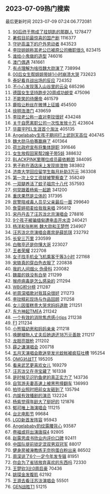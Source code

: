 ## 2023-07-09热门搜索 
最后更新时间 2023-07-09 07:24:06.772081 
1. [90后终于熬成了挂钥匙的那群人](https://s.weibo.com/weibo?q=%2390%E5%90%8E%E7%BB%88%E4%BA%8E%E7%86%AC%E6%88%90%E4%BA%86%E6%8C%82%E9%92%A5%E5%8C%99%E7%9A%84%E9%82%A3%E7%BE%A4%E4%BA%BA%23&t=31&band_rank=1&Refer=top) 1278477
1. [暑假目前最惊喜的国产剧](https://s.weibo.com/weibo?q=%E6%9A%91%E5%81%87%E7%9B%AE%E5%89%8D%E6%9C%80%E6%83%8A%E5%96%9C%E7%9A%84%E5%9B%BD%E4%BA%A7%E5%89%A7&t=31&band_rank=18&Refer=top) 1116377
1. [守护高温下的户外劳动者](https://s.weibo.com/weibo?q=%23%E5%AE%88%E6%8A%A4%E9%AB%98%E6%B8%A9%E4%B8%8B%E7%9A%84%E6%88%B7%E5%A4%96%E5%8A%B3%E5%8A%A8%E8%80%85%23&t=31&band_rank=3&Refer=top) 843523
1. [李玟姐姐称其老公已被原公司撤职很久](https://s.weibo.com/weibo?q=%23%E6%9D%8E%E7%8E%9F%E5%A7%90%E5%A7%90%E7%A7%B0%E5%85%B6%E8%80%81%E5%85%AC%E5%B7%B2%E8%A2%AB%E5%8E%9F%E5%85%AC%E5%8F%B8%E6%92%A4%E8%81%8C%E5%BE%88%E4%B9%85%23&t=31&band_rank=4&Refer=top) 823415
1. [谁给小鬼做的造型](https://s.weibo.com/weibo?q=%23%E8%B0%81%E7%BB%99%E5%B0%8F%E9%AC%BC%E5%81%9A%E7%9A%84%E9%80%A0%E5%9E%8B%23&t=31&band_rank=2&Refer=top) 746016
1. [澳门偶遇](https://s.weibo.com/weibo?q=%E6%BE%B3%E9%97%A8%E5%81%B6%E9%81%87&t=31&band_rank=5&Refer=top) 741661
1. [有点理解为啥找魏大勋演了](https://s.weibo.com/weibo?q=%23%E6%9C%89%E7%82%B9%E7%90%86%E8%A7%A3%E4%B8%BA%E5%95%A5%E6%89%BE%E9%AD%8F%E5%A4%A7%E5%8B%8B%E6%BC%94%E4%BA%86%23&t=31&band_rank=6&Refer=top) 738994
1. [00后女生帮姐姐带娃1小时崩溃大哭](https://s.weibo.com/weibo?q=%2300%E5%90%8E%E5%A5%B3%E7%94%9F%E5%B8%AE%E5%A7%90%E5%A7%90%E5%B8%A6%E5%A8%831%E5%B0%8F%E6%97%B6%E5%B4%A9%E6%BA%83%E5%A4%A7%E5%93%AD%23&t=31&band_rank=9&Refer=top) 732623
1. [泰妃看肖战出场的反应](https://s.weibo.com/weibo?q=%23%E6%B3%B0%E5%A6%83%E7%9C%8B%E8%82%96%E6%88%98%E5%87%BA%E5%9C%BA%E7%9A%84%E5%8F%8D%E5%BA%94%23&t=31&band_rank=7&Refer=top) 724352
1. [不小心发现落入山谷里的云朵](https://s.weibo.com/weibo?q=%23%E4%B8%8D%E5%B0%8F%E5%BF%83%E5%8F%91%E7%8E%B0%E8%90%BD%E5%85%A5%E5%B1%B1%E8%B0%B7%E9%87%8C%E7%9A%84%E4%BA%91%E6%9C%B5%23&t=31&band_rank=8&Refer=top) 685296
1. [德国女生坚持跑步20周成功蜕变](https://s.weibo.com/weibo?q=%E5%BE%B7%E5%9B%BD%E5%A5%B3%E7%94%9F%E5%9D%9A%E6%8C%81%E8%B7%91%E6%AD%A520%E5%91%A8%E6%88%90%E5%8A%9F%E8%9C%95%E5%8F%98&t=31&band_rank=10&Refer=top) 475096
1. [不能笑的待爆帝](https://s.weibo.com/weibo?q=%23%E4%B8%8D%E8%83%BD%E7%AC%91%E7%9A%84%E5%BE%85%E7%88%86%E5%B8%9D%23&t=31&band_rank=43&Refer=top) 461579
1. [鹿晗让粉丝在微博上征婚](https://s.weibo.com/weibo?q=%23%E9%B9%BF%E6%99%97%E8%AE%A9%E7%B2%89%E4%B8%9D%E5%9C%A8%E5%BE%AE%E5%8D%9A%E4%B8%8A%E5%BE%81%E5%A9%9A%23&t=31&band_rank=11&Refer=top) 454500
1. [徐明浩澳门](https://s.weibo.com/weibo?q=%E5%BE%90%E6%98%8E%E6%B5%A9%E6%BE%B3%E9%97%A8&t=31&band_rank=12&Refer=top) 439659
1. [李玟老公称一直对李玟很好](https://s.weibo.com/weibo?q=%23%E6%9D%8E%E7%8E%9F%E8%80%81%E5%85%AC%E7%A7%B0%E4%B8%80%E7%9B%B4%E5%AF%B9%E6%9D%8E%E7%8E%9F%E5%BE%88%E5%A5%BD%23&t=31&band_rank=13&Refer=top) 434248
1. [关于自愿离职公司一次性发放十万](https://s.weibo.com/weibo?q=%23%E5%85%B3%E4%BA%8E%E8%87%AA%E6%84%BF%E7%A6%BB%E8%81%8C%E5%85%AC%E5%8F%B8%E4%B8%80%E6%AC%A1%E6%80%A7%E5%8F%91%E6%94%BE%E5%8D%81%E4%B8%87%23&t=31&band_rank=14&Refer=top) 423604
1. [华晨宇PEL生涯首个淘汰](https://s.weibo.com/weibo?q=%23%E5%8D%8E%E6%99%A8%E5%AE%87PEL%E7%94%9F%E6%B6%AF%E9%A6%96%E4%B8%AA%E6%B7%98%E6%B1%B0%23&t=31&band_rank=15&Refer=top) 405135
1. [Angelababy生孩子期间打上武则天高位](https://s.weibo.com/weibo?q=%23Angelababy%E7%94%9F%E5%AD%A9%E5%AD%90%E6%9C%9F%E9%97%B4%E6%89%93%E4%B8%8A%E6%AD%A6%E5%88%99%E5%A4%A9%E9%AB%98%E4%BD%8D%23&t=31&band_rank=16&Refer=top) 404745
1. [魏大勋马伯骞赢麻了](https://s.weibo.com/weibo?q=%23%E9%AD%8F%E5%A4%A7%E5%8B%8B%E9%A9%AC%E4%BC%AF%E9%AA%9E%E8%B5%A2%E9%BA%BB%E4%BA%86%23&t=31&band_rank=17&Refer=top) 401364
1. [荷兰政府宣布将集体辞职](https://s.weibo.com/weibo?q=%23%E8%8D%B7%E5%85%B0%E6%94%BF%E5%BA%9C%E5%AE%A3%E5%B8%83%E5%B0%86%E9%9B%86%E4%BD%93%E8%BE%9E%E8%81%8C%23&t=31&band_rank=19&Refer=top) 391646
1. [女生放假回家帮2嫂子带5娃](https://s.weibo.com/weibo?q=%23%E5%A5%B3%E7%94%9F%E6%94%BE%E5%81%87%E5%9B%9E%E5%AE%B6%E5%B8%AE2%E5%AB%82%E5%AD%90%E5%B8%A65%E5%A8%83%23&t=31&band_rank=20&Refer=top) 388632
1. [BLACKPINK里哪位成员最依赖团](https://s.weibo.com/weibo?q=%23BLACKPINK%E9%87%8C%E5%93%AA%E4%BD%8D%E6%88%90%E5%91%98%E6%9C%80%E4%BE%9D%E8%B5%96%E5%9B%A2%23&t=31&band_rank=21&Refer=top) 384095
1. [男子称在酒店床上发现排泄物](https://s.weibo.com/weibo?q=%23%E7%94%B7%E5%AD%90%E7%A7%B0%E5%9C%A8%E9%85%92%E5%BA%97%E5%BA%8A%E4%B8%8A%E5%8F%91%E7%8E%B0%E6%8E%92%E6%B3%84%E7%89%A9%23&t=31&band_rank=22&Refer=top) 383802
1. [济南大学回应留学生每月补助3万元](https://s.weibo.com/weibo?q=%23%E6%B5%8E%E5%8D%97%E5%A4%A7%E5%AD%A6%E5%9B%9E%E5%BA%94%E7%95%99%E5%AD%A6%E7%94%9F%E6%AF%8F%E6%9C%88%E8%A1%A5%E5%8A%A93%E4%B8%87%E5%85%83%23&t=31&band_rank=23&Refer=top) 363308
1. [第一次上交工资就被警察查了](https://s.weibo.com/weibo?q=%23%E7%AC%AC%E4%B8%80%E6%AC%A1%E4%B8%8A%E4%BA%A4%E5%B7%A5%E8%B5%84%E5%B0%B1%E8%A2%AB%E8%AD%A6%E5%AF%9F%E6%9F%A5%E4%BA%86%23&t=31&band_rank=24&Refer=top) 358249
1. [一双腿养活了蚊子祖宗十八代](https://s.weibo.com/weibo?q=%23%E4%B8%80%E5%8F%8C%E8%85%BF%E5%85%BB%E6%B4%BB%E4%BA%86%E8%9A%8A%E5%AD%90%E7%A5%96%E5%AE%97%E5%8D%81%E5%85%AB%E4%BB%A3%23&t=31&band_rank=25&Refer=top) 357593
1. [何炅跟着杨紫一起跪](https://s.weibo.com/weibo?q=%23%E4%BD%95%E7%82%85%E8%B7%9F%E7%9D%80%E6%9D%A8%E7%B4%AB%E4%B8%80%E8%B5%B7%E8%B7%AA%23&t=31&band_rank=26&Refer=top) 341200
1. [重庆果然是立体的](https://s.weibo.com/weibo?q=%E9%87%8D%E5%BA%86%E6%9E%9C%E7%84%B6%E6%98%AF%E7%AB%8B%E4%BD%93%E7%9A%84&t=31&band_rank=30&Refer=top) 317395
1. [民警陪戒毒人员见父亲最后一面](https://s.weibo.com/weibo?q=%23%E6%B0%91%E8%AD%A6%E9%99%AA%E6%88%92%E6%AF%92%E4%BA%BA%E5%91%98%E8%A7%81%E7%88%B6%E4%BA%B2%E6%9C%80%E5%90%8E%E4%B8%80%E9%9D%A2%23&t=31&band_rank=50&Refer=top) 299640
1. [詹雯婷把麦给我我来唱](https://s.weibo.com/weibo?q=%23%E8%A9%B9%E9%9B%AF%E5%A9%B7%E6%8A%8A%E9%BA%A6%E7%BB%99%E6%88%91%E6%88%91%E6%9D%A5%E5%94%B1%23&t=31&band_rank=27&Refer=top) 295812
1. [宋丹丹去了汪苏泷北京演唱会](https://s.weibo.com/weibo?q=%23%E5%AE%8B%E4%B8%B9%E4%B8%B9%E5%8E%BB%E4%BA%86%E6%B1%AA%E8%8B%8F%E6%B3%B7%E5%8C%97%E4%BA%AC%E6%BC%94%E5%94%B1%E4%BC%9A%23&t=31&band_rank=28&Refer=top) 278816
1. [9个孩子被骗缅甸遭电击开水烫](https://s.weibo.com/weibo?q=%239%E4%B8%AA%E5%AD%A9%E5%AD%90%E8%A2%AB%E9%AA%97%E7%BC%85%E7%94%B8%E9%81%AD%E7%94%B5%E5%87%BB%E5%BC%80%E6%B0%B4%E7%83%AB%23&t=31&band_rank=29&Refer=top) 240421
1. [杨洋和张彬彬 魏大勋和王楚然](https://s.weibo.com/weibo?q=%E6%9D%A8%E6%B4%8B%E5%92%8C%E5%BC%A0%E5%BD%AC%E5%BD%AC%20%E9%AD%8F%E5%A4%A7%E5%8B%8B%E5%92%8C%E7%8E%8B%E6%A5%9A%E7%84%B6&t=31&band_rank=31&Refer=top) 234907
1. [汪苏泷北京演唱会嘉宾是薛凯琪](https://s.weibo.com/weibo?q=%23%E6%B1%AA%E8%8B%8F%E6%B3%B7%E5%8C%97%E4%BA%AC%E6%BC%94%E5%94%B1%E4%BC%9A%E5%98%89%E5%AE%BE%E6%98%AF%E8%96%9B%E5%87%AF%E7%90%AA%23&t=31&band_rank=32&Refer=top) 232792
1. [长安三万里](https://s.weibo.com/weibo?q=%E9%95%BF%E5%AE%89%E4%B8%89%E4%B8%87%E9%87%8C&t=31&band_rank=33&Refer=top) 230599
1. [白敬亭还是你懂大哥](https://s.weibo.com/weibo?q=%23%E7%99%BD%E6%95%AC%E4%BA%AD%E8%BF%98%E6%98%AF%E4%BD%A0%E6%87%82%E5%A4%A7%E5%93%A5%23&t=31&band_rank=41&Refer=top) 223027
1. [王者荣耀](https://s.weibo.com/weibo?q=%E7%8E%8B%E8%80%85%E8%8D%A3%E8%80%80&t=31&band_rank=34&Refer=top) 222708
1. [女子找手机全飞机乘客干等3小时](https://s.weibo.com/weibo?q=%23%E5%A5%B3%E5%AD%90%E6%89%BE%E6%89%8B%E6%9C%BA%E5%85%A8%E9%A3%9E%E6%9C%BA%E4%B9%98%E5%AE%A2%E5%B9%B2%E7%AD%893%E5%B0%8F%E6%97%B6%23&t=31&band_rank=35&Refer=top) 221168
1. [宋轶真的穿白色衣服了](https://s.weibo.com/weibo?q=%23%E5%AE%8B%E8%BD%B6%E7%9C%9F%E7%9A%84%E7%A9%BF%E7%99%BD%E8%89%B2%E8%A1%A3%E6%9C%8D%E4%BA%86%23&t=31&band_rank=36&Refer=top) 220838
1. [我的人间烟火 伪骨科](https://s.weibo.com/weibo?q=%E6%88%91%E7%9A%84%E4%BA%BA%E9%97%B4%E7%83%9F%E7%81%AB%20%E4%BC%AA%E9%AA%A8%E7%A7%91&t=31&band_rank=37&Refer=top) 220082
1. [魏晨的铁没有白举](https://s.weibo.com/weibo?q=%23%E9%AD%8F%E6%99%A8%E7%9A%84%E9%93%81%E6%B2%A1%E6%9C%89%E7%99%BD%E4%B8%BE%23&t=31&band_rank=38&Refer=top) 211299
1. [猴痘病毒是怎么感染的](https://s.weibo.com/weibo?q=%23%E7%8C%B4%E7%97%98%E7%97%85%E6%AF%92%E6%98%AF%E6%80%8E%E4%B9%88%E6%84%9F%E6%9F%93%E7%9A%84%23&t=31&band_rank=39&Refer=top) 211294
1. [WBG积分榜](https://s.weibo.com/weibo?q=WBG%E7%A7%AF%E5%88%86%E6%A6%9C&t=31&band_rank=40&Refer=top) 211287
1. [听周深唱歌对我耳朵很好](https://s.weibo.com/weibo?q=%E5%90%AC%E5%91%A8%E6%B7%B1%E5%94%B1%E6%AD%8C%E5%AF%B9%E6%88%91%E8%80%B3%E6%9C%B5%E5%BE%88%E5%A5%BD&t=31&band_rank=42&Refer=top) 211273
1. [李玟精彩现场与作品回顾](https://s.weibo.com/weibo?q=%E6%9D%8E%E7%8E%9F%E7%B2%BE%E5%BD%A9%E7%8E%B0%E5%9C%BA%E4%B8%8E%E4%BD%9C%E5%93%81%E5%9B%9E%E9%A1%BE&t=31&band_rank=43&Refer=top) 211258
1. [女儿因蛋糕贵大哭求妈妈退款](https://s.weibo.com/weibo?q=%23%E5%A5%B3%E5%84%BF%E5%9B%A0%E8%9B%8B%E7%B3%95%E8%B4%B5%E5%A4%A7%E5%93%AD%E6%B1%82%E5%A6%88%E5%A6%88%E9%80%80%E6%AC%BE%23&t=31&band_rank=44&Refer=top) 211251
1. [东方神起TMEA](https://s.weibo.com/weibo?q=%23%E4%B8%9C%E6%96%B9%E7%A5%9E%E8%B5%B7TMEA%23&t=31&band_rank=45&Refer=top) 211242
1. [一个有效的消除焦虑感小tips](https://s.weibo.com/weibo?q=%E4%B8%80%E4%B8%AA%E6%9C%89%E6%95%88%E7%9A%84%E6%B6%88%E9%99%A4%E7%84%A6%E8%99%91%E6%84%9F%E5%B0%8Ftips&t=31&band_rank=46&Refer=top) 211238
1. [F1](https://s.weibo.com/weibo?q=F1&t=31&band_rank=47&Refer=top) 211234
1. [小熊猫幼崽和妈妈亲亲](https://s.weibo.com/weibo?q=%23%E5%B0%8F%E7%86%8A%E7%8C%AB%E5%B9%BC%E5%B4%BD%E5%92%8C%E5%A6%88%E5%A6%88%E4%BA%B2%E4%BA%B2%23&t=31&band_rank=48&Refer=top) 211218
1. [唤醒植物人丈夫后她退还18万元善款](https://s.weibo.com/weibo?q=%23%E5%94%A4%E9%86%92%E6%A4%8D%E7%89%A9%E4%BA%BA%E4%B8%88%E5%A4%AB%E5%90%8E%E5%A5%B9%E9%80%80%E8%BF%9818%E4%B8%87%E5%85%83%E5%96%84%E6%AC%BE%23&t=31&band_rank=49&Refer=top) 211217
1. [龙胆亮银枪](https://s.weibo.com/weibo?q=%E9%BE%99%E8%83%86%E4%BA%AE%E9%93%B6%E6%9E%AA&t=31&band_rank=50&Refer=top) 211202
1. [薛之谦演唱会](https://s.weibo.com/weibo?q=%E8%96%9B%E4%B9%8B%E8%B0%A6%E6%BC%94%E5%94%B1%E4%BC%9A&t=31&band_rank=36&Refer=top) 200718
1. [五月天演唱会歌迷举发光蚊帐被疯狂吐槽](https://s.weibo.com/weibo?q=%23%E4%BA%94%E6%9C%88%E5%A4%A9%E6%BC%94%E5%94%B1%E4%BC%9A%E6%AD%8C%E8%BF%B7%E4%B8%BE%E5%8F%91%E5%85%89%E8%9A%8A%E5%B8%90%E8%A2%AB%E7%96%AF%E7%8B%82%E5%90%90%E6%A7%BD%23&t=31&band_rank=46&Refer=top) 195254
1. [OMG对战TT](https://s.weibo.com/weibo?q=%23OMG%E5%AF%B9%E6%88%98TT%23&t=31&band_rank=47&Refer=top) 195205
1. [看来武艺更喜欢女儿](https://s.weibo.com/weibo?q=%23%E7%9C%8B%E6%9D%A5%E6%AD%A6%E8%89%BA%E6%9B%B4%E5%96%9C%E6%AC%A2%E5%A5%B3%E5%84%BF%23&t=31&band_rank=21&Refer=top) 169279
1. [汪苏泷又在寻宝藏了](https://s.weibo.com/weibo?q=%23%E6%B1%AA%E8%8B%8F%E6%B3%B7%E5%8F%88%E5%9C%A8%E5%AF%BB%E5%AE%9D%E8%97%8F%E4%BA%86%23&t=31&band_rank=38&Refer=top) 161338
1. [是时候见识钓鱼佬的真正实力了](https://s.weibo.com/weibo?q=%23%E6%98%AF%E6%97%B6%E5%80%99%E8%A7%81%E8%AF%86%E9%92%93%E9%B1%BC%E4%BD%AC%E7%9A%84%E7%9C%9F%E6%AD%A3%E5%AE%9E%E5%8A%9B%E4%BA%86%23&t=31&band_rank=50&Refer=top) 143736
1. [自驾游夫妻高速上被黑熊撞翻车](https://s.weibo.com/weibo?q=%23%E8%87%AA%E9%A9%BE%E6%B8%B8%E5%A4%AB%E5%A6%BB%E9%AB%98%E9%80%9F%E4%B8%8A%E8%A2%AB%E9%BB%91%E7%86%8A%E6%92%9E%E7%BF%BB%E8%BD%A6%23&t=31&band_rank=35&Refer=top) 136993
1. [拍毕业照时把前女友砸到了](https://s.weibo.com/weibo?q=%23%E6%8B%8D%E6%AF%95%E4%B8%9A%E7%85%A7%E6%97%B6%E6%8A%8A%E5%89%8D%E5%A5%B3%E5%8F%8B%E7%A0%B8%E5%88%B0%E4%BA%86%23&t=31&band_rank=47&Refer=top) 135794
1. [内娱有效播剧的演员](https://s.weibo.com/weibo?q=%23%E5%86%85%E5%A8%B1%E6%9C%89%E6%95%88%E6%92%AD%E5%89%A7%E7%9A%84%E6%BC%94%E5%91%98%23&t=31&band_rank=43&Refer=top) 132224
1. [杨紫觉得年龄大了挺好的](https://s.weibo.com/weibo?q=%23%E6%9D%A8%E7%B4%AB%E8%A7%89%E5%BE%97%E5%B9%B4%E9%BE%84%E5%A4%A7%E4%BA%86%E6%8C%BA%E5%A5%BD%E7%9A%84%23&t=31&band_rank=34&Refer=top) 121876
1. [郁可唯上海演唱会](https://s.weibo.com/weibo?q=%E9%83%81%E5%8F%AF%E5%94%AF%E4%B8%8A%E6%B5%B7%E6%BC%94%E5%94%B1%E4%BC%9A&t=31&band_rank=33&Refer=top) 111215
1. [台北电影节](https://s.weibo.com/weibo?q=%E5%8F%B0%E5%8C%97%E7%94%B5%E5%BD%B1%E8%8A%82&t=31&band_rank=48&Refer=top) 99684
1. [LGD新首发阵容](https://s.weibo.com/weibo?q=%23LGD%E6%96%B0%E9%A6%96%E5%8F%91%E9%98%B5%E5%AE%B9%23&t=31&band_rank=50&Refer=top) 95943
1. [Angelababy豹纹露腰背心](https://s.weibo.com/weibo?q=%23Angelababy%E8%B1%B9%E7%BA%B9%E9%9C%B2%E8%85%B0%E8%83%8C%E5%BF%83%23&t=31&band_rank=42&Refer=top) 93587
1. [卷福或将出演唐探4](https://s.weibo.com/weibo?q=%23%E5%8D%B7%E7%A6%8F%E6%88%96%E5%B0%86%E5%87%BA%E6%BC%94%E5%94%90%E6%8E%A24%23&t=31&band_rank=41&Refer=top) 92805
1. [赵露思虞书欣业内评价口碑](https://s.weibo.com/weibo?q=%23%E8%B5%B5%E9%9C%B2%E6%80%9D%E8%99%9E%E4%B9%A6%E6%AC%A3%E4%B8%9A%E5%86%85%E8%AF%84%E4%BB%B7%E5%8F%A3%E7%A2%91%23&t=31&band_rank=34&Refer=top) 92411
1. [中国队提前锁定混双男双冠军](https://s.weibo.com/weibo?q=%23%E4%B8%AD%E5%9B%BD%E9%98%9F%E6%8F%90%E5%89%8D%E9%94%81%E5%AE%9A%E6%B7%B7%E5%8F%8C%E7%94%B7%E5%8F%8C%E5%86%A0%E5%86%9B%23&t=31&band_rank=37&Refer=top) 88017
1. [健身房被淹教练无奈抱蛋白粉出来](https://s.weibo.com/weibo?q=%23%E5%81%A5%E8%BA%AB%E6%88%BF%E8%A2%AB%E6%B7%B9%E6%95%99%E7%BB%83%E6%97%A0%E5%A5%88%E6%8A%B1%E8%9B%8B%E7%99%BD%E7%B2%89%E5%87%BA%E6%9D%A5%23&t=31&band_rank=47&Refer=top) 86502
1. [周深说了6个一定今年发专辑](https://s.weibo.com/weibo?q=%23%E5%91%A8%E6%B7%B1%E8%AF%B4%E4%BA%866%E4%B8%AA%E4%B8%80%E5%AE%9A%E4%BB%8A%E5%B9%B4%E5%8F%91%E4%B8%93%E8%BE%91%23&t=31&band_rank=46&Refer=top) 81951
1. [你会为了省钱放弃喜欢的东西吗](https://s.weibo.com/weibo?q=%23%E4%BD%A0%E4%BC%9A%E4%B8%BA%E4%BA%86%E7%9C%81%E9%92%B1%E6%94%BE%E5%BC%83%E5%96%9C%E6%AC%A2%E7%9A%84%E4%B8%9C%E8%A5%BF%E5%90%97%23&t=31&band_rank=50&Refer=top) 72330
1. [王楚钦3比0周启豪](https://s.weibo.com/weibo?q=%23%E7%8E%8B%E6%A5%9A%E9%92%A63%E6%AF%940%E5%91%A8%E5%90%AF%E8%B1%AA%23&t=31&band_rank=48&Refer=top) 70436
1. [姚琛金发腹肌](https://s.weibo.com/weibo?q=%23%E5%A7%9A%E7%90%9B%E9%87%91%E5%8F%91%E8%85%B9%E8%82%8C%23&t=31&band_rank=27&Refer=top) 62192
1. [王源去看汪苏泷演唱会](https://s.weibo.com/weibo?q=%23%E7%8E%8B%E6%BA%90%E5%8E%BB%E7%9C%8B%E6%B1%AA%E8%8B%8F%E6%B3%B7%E6%BC%94%E5%94%B1%E4%BC%9A%23&t=31&band_rank=41&Refer=top) 55501
1. [GEN战胜T1](https://s.weibo.com/weibo?q=%23GEN%E6%88%98%E8%83%9CT1%23&t=31&band_rank=46&Refer=top) 51215
